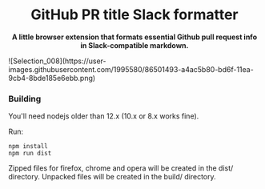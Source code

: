 <div align="center">
  <h1>
    GitHub PR title Slack formatter
  </h1>

  <p>
    <strong>A little browser extension that formats essential Github pull request info in Slack-compatible markdown.</strong>
  </p>
</div>
![Selection_008](https://user-images.githubusercontent.com/1995580/86501493-a4ac5b80-bd6f-11ea-9cb4-8bde185e6ebb.png)


### Building
You'll need nodejs older than 12.x (10.x or 8.x works fine).

Run:
```
npm install
npm run dist
```

Zipped files for firefox, chrome and opera will be created in the dist/ directory. Unpacked files will be created in the build/ directory.
